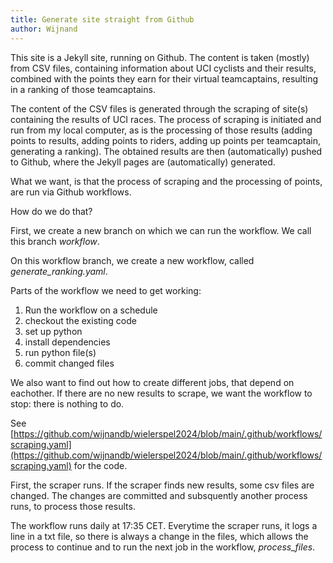 ```yaml
---
title: Generate site straight from Github
author: Wijnand
---
```


This site is a Jekyll site, running on Github.
The content is taken (mostly) from CSV files, containing information about UCI cyclists and their results, combined with the points they earn for their virtual teamcaptains, resulting in a ranking of those teamcaptains.

The content of the CSV files is generated through the scraping of site(s) containing the results of UCI races. 
The process of scraping is initiated and run from my local computer, as is the processing of those results (adding points to results, adding points to riders, adding up points per teamcaptain, generating a ranking). The obtained results are then (automatically) pushed to Github, where the Jekyll pages are (automatically) generated. 

What we want, is that the process of scraping and the processing of points, are run via Github workflows.

How do we do that?

First, we create a new branch on which we can run the workflow.
We call this branch _workflow_.

On this workflow branch, we create a new workflow, called _generate_ranking.yaml_.

Parts of the workflow we need to get working:

1. Run the workflow on a schedule
2. checkout the existing code
3. set up python
4. install dependencies
5. run python file(s)
6. commit changed files

We also want to find out how to create different jobs, that depend on eachother.
If there are no new results to scrape, we want the workflow to stop: there is nothing to do.
 
See [https://github.com/wijnandb/wielerspel2024/blob/main/.github/workflows/scraping.yaml](https://github.com/wijnandb/wielerspel2024/blob/main/.github/workflows/scraping.yaml) for the code.

First, the scraper runs. If the scraper finds new results, some csv files are changed. The changes are committed and subsquently another process runs, to process those results.

The workflow runs daily at 17:35 CET. Everytime the scraper runs, it logs a line in a txt file, so there is always a change in the files, which allows the process to continue and to run the next job in the workflow, _process_files_.
